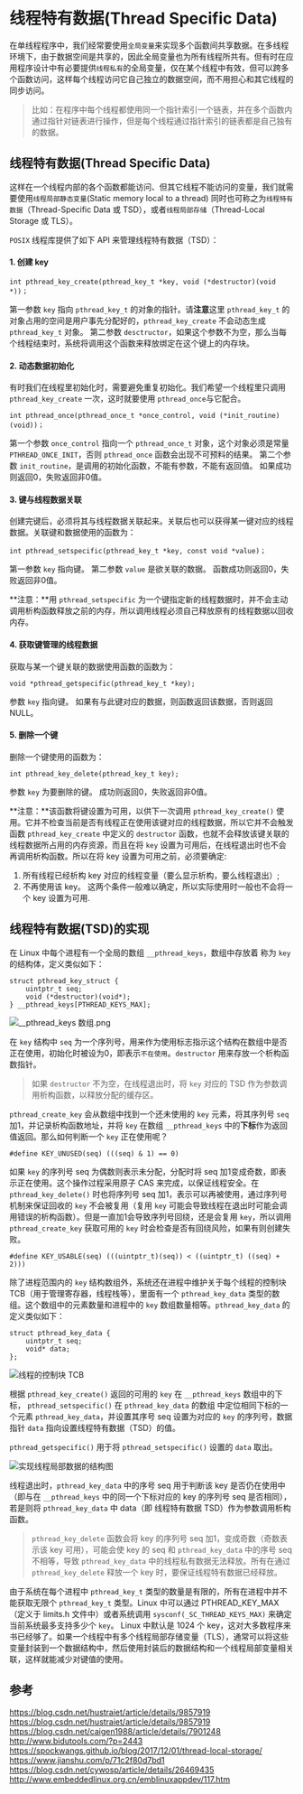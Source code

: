 ﻿# 线程特有数据(Thread Specific Data)

在单线程程序中，我们经常要使用`全局变量`来实现多个函数间共享数据。在多线程环境下，由于数据空间是共享的，因此全局变量也为所有线程所共有。但有时在应用程序设计中有必要提供`线程私有`的全局变量，仅在某个线程中有效，但可以跨多个函数访问，这样每个线程访问它自己独立的数据空间，而不用担心和其它线程的同步访问。
> 比如：在程序中每个线程都使用同一个指针索引一个链表，并在多个函数内通过指针对链表进行操作，但是每个线程通过指针索引的链表都是自己独有的数据。

## 线程特有数据(Thread Specific Data)

这样在一个线程内部的各个函数都能访问、但其它线程不能访问的变量，我们就需要使用`线程局部静态变量`(Static memory local to a thread) 同时也可称之为`线程特有数据`（Thread-Specific Data 或 TSD），或者`线程局部存储`（Thread-Local Storage 或 TLS）。

`POSIX` 线程库提供了如下 API 来管理线程特有数据（TSD）：

#### 1. 创建 key
```
int pthread_key_create(pthread_key_t *key, void (*destructor)(void *))；
```
第一参数 `key` 指向 `pthread_key_t` 的对象的指针。请**注意**这里 `pthread_key_t` 的对象占用的空间是用户事先分配好的，`pthread_key_create` 不会动态生成 `pthread_key_t` 对象。
第二参数 `desctructor`，如果这个参数不为空，那么当每个线程结束时，系统将调用这个函数来释放绑定在这个键上的内存块。

#### 2. 动态数据初始化
有时我们在线程里初始化时，需要避免重复初始化。我们希望一个线程里只调用 `pthread_key_create` 一次，这时就要使用 `pthread_once`与它配合。

```
int pthread_once(pthread_once_t *once_control, void (*init_routine)(void))；
```
第一个参数 `once_control` 指向一个 `pthread_once_t` 对象，这个对象必须是常量 `PTHREAD_ONCE_INIT`，否则 `pthread_once` 函数会出现不可预料的结果。
第二个参数 `init_routine`，是调用的初始化函数，不能有参数，不能有返回值。
如果成功则返回0，失败返回非0值。

#### 3. 键与线程数据关联
创建完键后，必须将其与线程数据关联起来。关联后也可以获得某一键对应的线程数据。关联键和数据使用的函数为：
```
int pthread_setspecific(pthread_key_t *key, const void *value)；
```
第一参数 `key` 指向键。
第二参数 `value` 是欲关联的数据。
函数成功则返回0，失败返回非0值。

**注意：**用 `pthread_setspecific` 为一个键指定新的线程数据时，并不会主动调用析构函数释放之前的内存，所以调用线程必须自己释放原有的线程数据以回收内存。

#### 4. 获取键管理的线程数据 
获取与某一个键关联的数据使用函数的函数为：
```
void *pthread_getspecific(pthread_key_t *key);
```
参数 `key` 指向键。
如果有与此键对应的数据，则函数返回该数据，否则返回NULL。

#### 5. 删除一个键
删除一个键使用的函数为：
```
int pthread_key_delete(pthread_key_t key);
```
参数 `key` 为要删除的键。
成功则返回0，失败返回非0值。

**注意：**该函数将键设置为可用，以供下一次调用 `pthread_key_create()` 使用。它并不检查当前是否有线程正在使用该键对应的线程数据，所以它并不会触发函数 `pthread_key_create` 中定义的 `destructor` 函数，也就不会释放该键关联的线程数据所占用的内存资源，而且在将 `key` 设置为可用后，在线程退出时也不会再调用析构函数。所以在将 key 设置为可用之前，必须要确定:  
1. 所有线程已经析构 key 对应的线程变量（要么显示析构，要么线程退出）;
2. 不再使用该 key。 这两个条件一般难以确定，所以实际使用时一般也不会将一个 key 设置为可用.

## 线程特有数据(TSD)的实现

在 Linux 中每个进程有一个全局的数组 `__pthread_keys`，数组中存放着 称为 `key` 的结构体，定义类似如下：
```
struct pthread_key_struct {
    uintptr_t seq;
    void (*destructor)(void*);
} __pthread_keys[PTHREAD_KEYS_MAX];
```

![__pthread_keys 数组.png](https://upload-images.jianshu.io/upload_images/1879951-c36d36db3903f3f2.png?imageMogr2/auto-orient/strip%7CimageView2/2/w/1240)

在 `key` 结构中 `seq` 为一个序列号，用来作为使用标志指示这个结构在数组中是否正在使用，初始化时被设为0，即表示`不在使用`。`destructor` 用来存放一个析构函数指针。
> 如果 `destructor` 不为空，在线程退出时，将 `key` 对应的 TSD 作为参数调用析构函数，以释放分配的缓存区。

`pthread_create_key` 会从数组中找到一个还未使用的 `key` 元素，将其序列号 `seq` 加1，并记录析构函数地址，并将 `key` 在数组 `__pthread_keys` 中的**下标**作为返回值返回。那么如何判断一个 `key` 正在使用呢？
```
#define KEY_UNUSED(seq) (((seq) & 1) == 0)
```
如果 `key` 的序列号 seq 为偶数则表示未分配，分配时将 seq 加1变成奇数，即表示正在使用。这个操作过程采用原子 CAS 来完成，以保证线程安全。在 `pthread_key_delete()` 时也将序列号 seq 加1，表示可以再被使用，通过序列号机制来保证回收的 `key` 不会被复用（复用 `key` 可能会导致线程在退出时可能会调用错误的析构函数）。但是一直加1会导致序列号回绕，还是会复用 `key`，所以调用 `pthread_create_key` 获取可用的 `key` 时会检查是否有回绕风险，如果有则创建失败。
```
#define KEY_USABLE(seq) (((uintptr_t)(seq)) < ((uintptr_t) ((seq) + 2)))
```

除了进程范围内的 `key` 结构数组外，系统还在进程中维护关于每个线程的控制块 TCB（用于管理寄存器，线程栈等），里面有一个 `pthread_key_data` 类型的数组。这个数组中的元素数量和进程中的 `key` 数组数量相等。`pthread_key_data` 的定义类似如下：
```
struct pthread_key_data {
    uintptr_t seq;
    void* data;
};
```

![线程的控制块 TCB](https://upload-images.jianshu.io/upload_images/1879951-a206c6b0d0e7b6ac.png?imageMogr2/auto-orient/strip%7CimageView2/2/w/1240)

根据 `pthread_key_create()` 返回的可用的 `key` 在 `__pthread_keys` 数组中的下标， `pthread_setspecific()` 在 `pthread_key_data` 的数组 中定位相同下标的一个元素 `pthread_key_data`，并设置其序号 seq 设置为对应的 `key` 的序列号，数据指针 `data` 指向设置线程特有数据（TSD）的值。

`pthread_getspecific()` 用于将 `pthread_setspecific()` 设置的 `data` 取出。

![实现线程局部数据的结构图](https://upload-images.jianshu.io/upload_images/1879951-87e7698a238bc500.png?imageMogr2/auto-orient/strip%7CimageView2/2/w/1240)


线程退出时，`pthread_key_data` 中的序号 seq 用于判断该 key 是否仍在使用中（即与在 `__pthread_keys` 中的同一个下标对应的 key 的序列号 seq 是否相同），若是则将 `pthread_key_data` 中 data（即 线程特有数据 TSD）作为参数调用析构函数。

> `pthread_key_delete` 函数会将 key 的序列号 seq 加1，变成奇数（奇数表示该 key 可用），可能会使 key 的 seq 和 `pthread_key_data` 中的序号 seq 不相等，导致 `pthread_key_data` 中的线程私有数据无法释放。所有在通过 `pthread_key_delete` 释放一个 key 时，要保证线程特有数据已经释放。 

由于系统在每个进程中 `pthread_key_t` 类型的数量是有限的，所有在进程中并不能获取无限个 `pthread_key_t` 类型。Linux 中可以通过 PTHREAD_KEY_MAX（定义于 limits.h 文件中）或者系统调用 `sysconf(_SC_THREAD_KEYS_MAX)` 来确定当前系统最多支持多少个 `key`。 Linux 中默认是 1024 个 key，这对大多数程序来书已经够了。如果一个线程中有多个线程局部存储变量（TLS），通常可以将这些变量封装到一个数据结构中，然后使用封装后的数据结构和一个线程局部变量相关联，这样就能减少对键值的使用。


## 参考
https://blog.csdn.net/hustraiet/article/details/9857919
https://blog.csdn.net/hustraiet/article/details/9857919
https://blog.csdn.net/caigen1988/article/details/7901248
http://www.bidutools.com/?p=2443
https://spockwangs.github.io/blog/2017/12/01/thread-local-storage/
https://www.jianshu.com/p/71c2f80d7bd1
https://blog.csdn.net/cywosp/article/details/26469435
http://www.embeddedlinux.org.cn/emblinuxappdev/117.htm  

